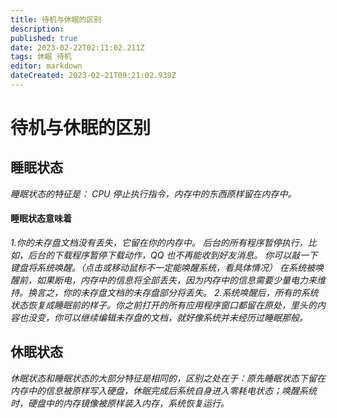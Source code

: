 ```yaml
---
title: 待机与休眠的区别
description: 
published: true
date: 2023-02-22T02:11:02.211Z
tags: 休眠 待机
editor: markdown
dateCreated: 2023-02-21T09:21:02.939Z
---
```


# 待机与休眠的区别

## 睡眠状态

*睡眠状态的特征是： CPU 停止执行指令，内存中的东西原样留在内存中。*

#### 睡眠状态意味着

*1.你的未存盘文档没有丢失，它留在你的内存中。 后台的所有程序暂停执行，比如，后台的下载程序暂停下载动作，QQ 也不再能收到好友消息。 你可以敲一下键盘将系统唤醒。（点击或移动鼠标不一定能唤醒系统，看具体情况） 在系统被唤醒前，如果断电，内存中的信息将全部丢失，因为内存中的信息需要少量电力来维持。换言之，你的未存盘文档的未存盘部分将丢失。
2.系统唤醒后，所有的系统状态恢复成睡眠前的样子。你之前打开的所有应用程序窗口都留在原处，里头的内容也没变，你可以继续编辑未存盘的文档，就好像系统并未经历过睡眠那般。*

## 休眠状态

*休眠状态和睡眠状态的大部分特征是相同的，区别之处在于：原先睡眠状态下留在内存中的信息被原样写入硬盘，休眠完成后系统自身进入零耗电状态；唤醒系统时，硬盘中的内存镜像被原样装入内存，系统恢复运行。*